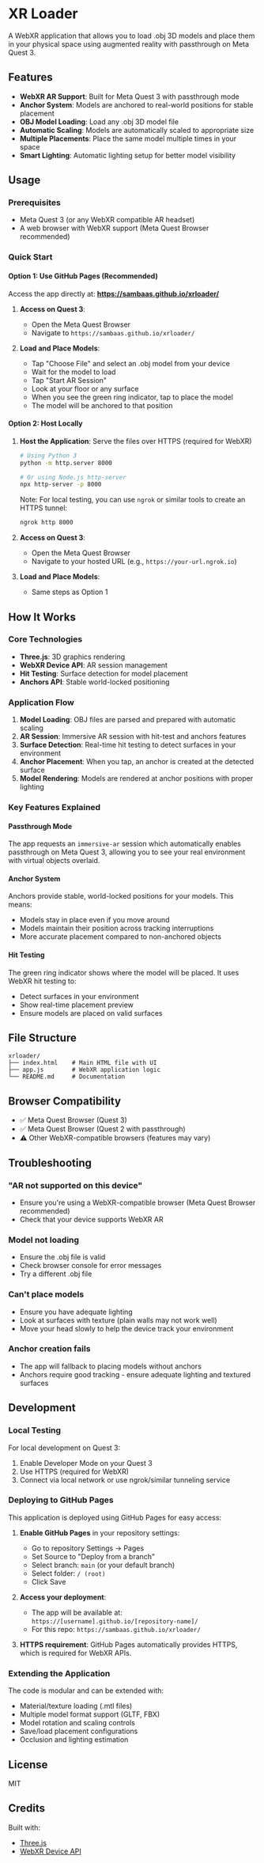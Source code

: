 # XR Loader

A WebXR application that allows you to load .obj 3D models and place them in your physical space using augmented reality with passthrough on Meta Quest 3.

## Features

-  **WebXR AR Support**: Built for Meta Quest 3 with passthrough mode
-  **Anchor System**: Models are anchored to real-world positions for stable placement
-  **OBJ Model Loading**: Load any .obj 3D model file
-  **Automatic Scaling**: Models are automatically scaled to appropriate size
-  **Multiple Placements**: Place the same model multiple times in your space
-  **Smart Lighting**: Automatic lighting setup for better model visibility

## Usage

### Prerequisites

- Meta Quest 3 (or any WebXR compatible AR headset)
- A web browser with WebXR support (Meta Quest Browser recommended)

### Quick Start

#### Option 1: Use GitHub Pages (Recommended)

Access the app directly at: **https://sambaas.github.io/xrloader/**

1. **Access on Quest 3**: 
   - Open the Meta Quest Browser
   - Navigate to `https://sambaas.github.io/xrloader/`

2. **Load and Place Models**:
   - Tap "Choose File" and select an .obj model from your device
   - Wait for the model to load
   - Tap "Start AR Session"
   - Look at your floor or any surface
   - When you see the green ring indicator, tap to place the model
   - The model will be anchored to that position

#### Option 2: Host Locally

1. **Host the Application**: Serve the files over HTTPS (required for WebXR)
   ```bash
   # Using Python 3
   python -m http.server 8000
   
   # Or using Node.js http-server
   npx http-server -p 8000
   ```
   
   Note: For local testing, you can use `ngrok` or similar tools to create an HTTPS tunnel:
   ```bash
   ngrok http 8000
   ```

2. **Access on Quest 3**: 
   - Open the Meta Quest Browser
   - Navigate to your hosted URL (e.g., `https://your-url.ngrok.io`)

3. **Load and Place Models**:
   - Same steps as Option 1

## How It Works

### Core Technologies

- **Three.js**: 3D graphics rendering
- **WebXR Device API**: AR session management
- **Hit Testing**: Surface detection for model placement
- **Anchors API**: Stable world-locked positioning

### Application Flow

1. **Model Loading**: OBJ files are parsed and prepared with automatic scaling
2. **AR Session**: Immersive AR session with hit-test and anchors features
3. **Surface Detection**: Real-time hit testing to detect surfaces in your environment
4. **Anchor Placement**: When you tap, an anchor is created at the detected surface
5. **Model Rendering**: Models are rendered at anchor positions with proper lighting

### Key Features Explained

#### Passthrough Mode
The app requests an `immersive-ar` session which automatically enables passthrough on Meta Quest 3, allowing you to see your real environment with virtual objects overlaid.

#### Anchor System
Anchors provide stable, world-locked positions for your models. This means:
- Models stay in place even if you move around
- Models maintain their position across tracking interruptions
- More accurate placement compared to non-anchored objects

#### Hit Testing
The green ring indicator shows where the model will be placed. It uses WebXR hit testing to:
- Detect surfaces in your environment
- Show real-time placement preview
- Ensure models are placed on valid surfaces

## File Structure

```
xrloader/
├── index.html    # Main HTML file with UI
├── app.js        # WebXR application logic
└── README.md     # Documentation
```

## Browser Compatibility

- ✅ Meta Quest Browser (Quest 3)
- ✅ Meta Quest Browser (Quest 2 with passthrough)
- ⚠️ Other WebXR-compatible browsers (features may vary)

## Troubleshooting

### "AR not supported on this device"
- Ensure you're using a WebXR-compatible browser (Meta Quest Browser recommended)
- Check that your device supports WebXR AR

### Model not loading
- Ensure the .obj file is valid
- Check browser console for error messages
- Try a different .obj file

### Can't place models
- Ensure you have adequate lighting
- Look at surfaces with texture (plain walls may not work well)
- Move your head slowly to help the device track your environment

### Anchor creation fails
- The app will fallback to placing models without anchors
- Anchors require good tracking - ensure adequate lighting and textured surfaces

## Development

### Local Testing

For local development on Quest 3:
1. Enable Developer Mode on your Quest 3
2. Use HTTPS (required for WebXR)
3. Connect via local network or use ngrok/similar tunneling service

### Deploying to GitHub Pages

This application is deployed using GitHub Pages for easy access:

1. **Enable GitHub Pages** in your repository settings:
   - Go to repository Settings → Pages
   - Set Source to "Deploy from a branch"
   - Select branch: `main` (or your default branch)
   - Select folder: `/ (root)`
   - Click Save

2. **Access your deployment**:
   - The app will be available at: `https://[username].github.io/[repository-name]/`
   - For this repo: `https://sambaas.github.io/xrloader/`

3. **HTTPS requirement**: GitHub Pages automatically provides HTTPS, which is required for WebXR APIs.

### Extending the Application

The code is modular and can be extended with:
- Material/texture loading (.mtl files)
- Multiple model format support (GLTF, FBX)
- Model rotation and scaling controls
- Save/load placement configurations
- Occlusion and lighting estimation

## License

MIT

## Credits

Built with:
- [Three.js](https://threejs.org/)
- [WebXR Device API](https://www.w3.org/TR/webxr/)